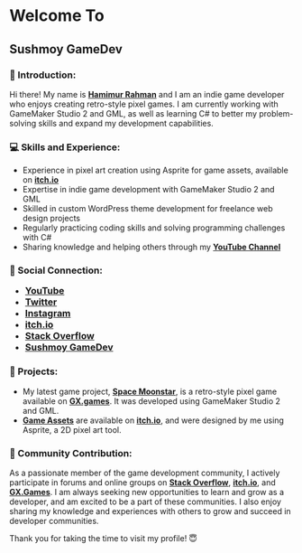 <h1>Welcome To</h1>
<h2>Sushmoy GameDev</h2>

<h3>🧔 Introduction:</h3>
<p>
  Hi there! My name is <a href="https://sushmoygamedev.itch.io/" target="_blank"><b>Hamimur Rahman</b></a> and I am an indie game developer who enjoys creating retro-style pixel games. I am currently working with GameMaker Studio 2 and GML, as well as learning C# to better my problem-solving skills and expand my development capabilities.</p>

<h3>💻 Skills and Experience:</h3>
<ul>
  <li>Experience in pixel art creation using Asprite for game assets, available on <a href="https://sushmoygamedev.itch.io/space-moonstar-assets" target="_blank"><b>itch.io</b></a></li>
  <li>Expertise in indie game development with GameMaker Studio 2 and GML</li>
  <li>Skilled in custom WordPress theme development for freelance web design projects</li>
  <li>Regularly practicing coding skills and solving programming challenges with C#</li>
  <li>Sharing knowledge and helping others through my <a href="https://www.youtube.com/@sushmoygamedev" target="_blank"><b>YouTube Channel</b></a></li>
</ul>

<h3>🤝 Social Connection:</3>
<p></p>
<ul>
  <li><a href="https://www.youtube.com/@sushmoygamedev" target="_blank">YouTube</a></li>
  <li><a href="https://twitter.com/SushmoyGamedev" target="_blank">Twitter</a></li>
  <li><a href="https://www.instagram.com/sushmoygamedev/" target="_blank">Instagram</a></li>
  <li><a href="https://sushmoygamedev.itch.io/" target="_blank">itch.io</a></li>
  <li><a href="https://stackoverflow.com/users/16723084/hamimur-rahman" target="_blank">Stack Overflow</a></li>
  <li><a href="https://gx.games/studios/5a9be563-e611-4f03-a00f-17248f2cd648/" target="_blank">Sushmoy GameDev</a></li>
</ul>

<h3>🧮 Projects:</h3>
<ul>
  <li>My latest game project, <a href="https://gx.games/games/mjzxfg/space-moonstar/" target="_blank"><b>Space Moonstar</b></a>, is a retro-style pixel game available on <a href="https://gx.games/studios/5a9be563-e611-4f03-a00f-17248f2cd648/" target="_blank"><b>GX.games</b></a>. It was developed using GameMaker Studio 2 and GML.</li>
  <li><a href="https://sushmoygamedev.itch.io/space-moonstar-assets" target="_blank"><b>Game Assets</b></a> are available on <a href="https://sushmoygamedev.itch.io/" target="_blank"><b>itch.io</b></a>, and were designed by me using Asprite, a 2D pixel art tool.</li>
</ul>
    
<h3>🌱 Community Contribution:</h3>
<p>As a passionate member of the game development community, I actively participate in forums and online groups on <a href="https://stackoverflow.com/users/16723084/hamimur-rahman" target="_blank"><b>Stack Overflow</b></a>, <a href="https://sushmoygamedev.itch.io/" target="_blank"><b>itch.io</b></a>, and <a href="https://gx.games/studios/5a9be563-e611-4f03-a00f-17248f2cd648/" target="_blank"><b>GX.Games</b></a>. I am always seeking new opportunities to learn and grow as a developer, and am excited to be a part of these communities. I also enjoy sharing my knowledge and experiences with others to grow and succeed in developer communities.</p>

<p>Thank you for taking the time to visit my profile! 😇</p>

<!---
sushmoygamedev/sushmoygamedev is a ✨ special ✨ repository because its `README.md` (this file) appears on your GitHub profile.
You can click the Preview link to take a look at your changes.
--->
